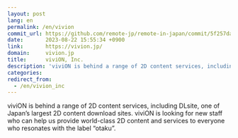 ```yaml
---
layout: post
lang: en
permalink: /en/vivion
commit_url: https://github.com/remote-jp/remote-in-japan/commit/5f257dacf8bcb481fd601de7aec7756ea33af3e1
date:       2023-08-22 15:55:34 +0900
link:       https://vivion.jp/
domain:     vivion.jp
title:      viviON, Inc.
description: 'viviON is behind a range of 2D content services, including DLsite, one of Japan’s largest 2D content download sites. viviON is looking for new staff who can help us provide world-class 2D content and services to everyone who resonates with the label “otaku”.'
categories: 
redirect_from:
  - /en/vivion_inc
---
```


<p>viviON is behind a range of 2D content services, including DLsite, one of Japan’s largest 2D content download sites. viviON is looking for new staff who can help us provide world-class 2D content and services to everyone who resonates with the label “otaku”.</p>
